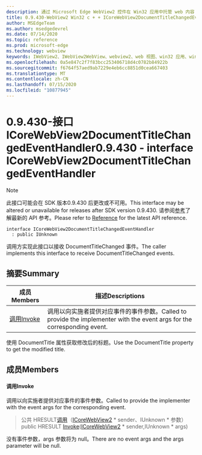 ```yaml
---
description: 通过 Microsoft Edge WebView2 控件在 Win32 应用中托管 web 内容
title: 0.9.430-WebView2 Win32 c + + ICoreWebView2DocumentTitleChangedEventHandler
author: MSEdgeTeam
ms.author: msedgedevrel
ms.date: 07/14/2020
ms.topic: reference
ms.prod: microsoft-edge
ms.technology: webview
keywords: IWebView2、IWebView2WebView、webview2、web 视图、win32 应用、win32、edge、ICoreWebView2、ICoreWebView2Host、浏览器控件、边缘 html
ms.openlocfilehash: 0a5e847c2f7f83bcc253406718d4c0782b84922b
ms.sourcegitcommit: f6764f57aed9ab7229e4eb6cc8851d0cea667403
ms.translationtype: MT
ms.contentlocale: zh-CN
ms.lasthandoff: 07/15/2020
ms.locfileid: "10877945"
---
```

# <span data-ttu-id="5d9b8-104">0.9.430-接口 ICoreWebView2DocumentTitleChangedEventHandler</span><span class="sxs-lookup"><span data-stu-id="5d9b8-104">0.9.430 - interface ICoreWebView2DocumentTitleChangedEventHandler</span></span> 

> [!NOTE]
> <span data-ttu-id="5d9b8-105">此接口可能会在 SDK 版本0.9.430 后更改或不可用。</span><span class="sxs-lookup"><span data-stu-id="5d9b8-105">This interface may be altered or unavailable for releases after SDK version 0.9.430.</span></span> <span data-ttu-id="5d9b8-106">请参阅[参考](../../../webview2-api-reference.md)了解最新的 API 参考。</span><span class="sxs-lookup"><span data-stu-id="5d9b8-106">Please refer to [Reference](../../../webview2-api-reference.md) for the latest API reference.</span></span>

```
interface ICoreWebView2DocumentTitleChangedEventHandler
  : public IUnknown
```

<span data-ttu-id="5d9b8-107">调用方实现此接口以接收 DocumentTitleChanged 事件。</span><span class="sxs-lookup"><span data-stu-id="5d9b8-107">The caller implements this interface to receive DocumentTitleChanged events.</span></span>

## <span data-ttu-id="5d9b8-108">摘要</span><span class="sxs-lookup"><span data-stu-id="5d9b8-108">Summary</span></span>

 <span data-ttu-id="5d9b8-109">成员</span><span class="sxs-lookup"><span data-stu-id="5d9b8-109">Members</span></span>                        | <span data-ttu-id="5d9b8-110">描述</span><span class="sxs-lookup"><span data-stu-id="5d9b8-110">Descriptions</span></span>
--------------------------------|---------------------------------------------
[<span data-ttu-id="5d9b8-111">调用</span><span class="sxs-lookup"><span data-stu-id="5d9b8-111">Invoke</span></span>](#invoke) | <span data-ttu-id="5d9b8-112">调用以向实施者提供对应事件的事件参数。</span><span class="sxs-lookup"><span data-stu-id="5d9b8-112">Called to provide the implementer with the event args for the corresponding event.</span></span>

<span data-ttu-id="5d9b8-113">使用 DocumentTitle 属性获取修改后的标题。</span><span class="sxs-lookup"><span data-stu-id="5d9b8-113">Use the DocumentTitle property to get the modified title.</span></span>

## <span data-ttu-id="5d9b8-114">成员</span><span class="sxs-lookup"><span data-stu-id="5d9b8-114">Members</span></span>

#### <span data-ttu-id="5d9b8-115">调用</span><span class="sxs-lookup"><span data-stu-id="5d9b8-115">Invoke</span></span> 

<span data-ttu-id="5d9b8-116">调用以向实施者提供对应事件的事件参数。</span><span class="sxs-lookup"><span data-stu-id="5d9b8-116">Called to provide the implementer with the event args for the corresponding event.</span></span>

> <span data-ttu-id="5d9b8-117">公共 HRESULT[调用](#invoke)（[ICoreWebView2](ICoreWebView2.md) \* sender、IUnknown \* 参数）</span><span class="sxs-lookup"><span data-stu-id="5d9b8-117">public HRESULT [Invoke](#invoke)([ICoreWebView2](ICoreWebView2.md) \* sender,IUnknown \* args)</span></span>

<span data-ttu-id="5d9b8-118">没有事件参数，args 参数将为 null。</span><span class="sxs-lookup"><span data-stu-id="5d9b8-118">There are no event args and the args parameter will be null.</span></span>

